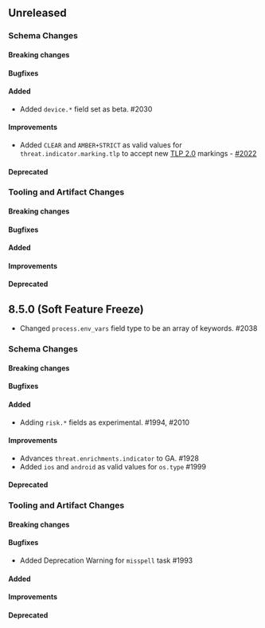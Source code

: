 <!-- When adding an entry to the Changelog:

- Please follow the Keep a Changelog: http://keepachangelog.com/ guidelines.
- Please insert your changelog line ordered by PR ID.
- Make sure you add your entry to the correct section (schema or tooling).

Thanks, you're awesome :-) -->

## Unreleased

### Schema Changes

#### Breaking changes

#### Bugfixes

#### Added

* Added `device.*` field set as beta. #2030

#### Improvements

* Added `CLEAR` and `AMBER+STRICT` as valid values for `threat.indicator.marking.tlp` to accept new [TLP 2.0](https://www.first.org/tlp/) markings - [#2022](https://github.com/elastic/ecs/issues/2022)

#### Deprecated

### Tooling and Artifact Changes

#### Breaking changes

#### Bugfixes

#### Added

#### Improvements

#### Deprecated

## 8.5.0 (Soft Feature Freeze)

* Changed `process.env_vars` field type to be an array of keywords. #2038

### Schema Changes

#### Breaking changes

#### Bugfixes

#### Added

* Adding `risk.*` fields as experimental. #1994, #2010

#### Improvements

* Advances `threat.enrichments.indicator` to GA. #1928
* Added `ios` and `android` as valid values for `os.type` #1999

#### Deprecated

### Tooling and Artifact Changes

#### Breaking changes

#### Bugfixes

* Added Deprecation Warning for `misspell` task #1993

#### Added

#### Improvements

#### Deprecated

<!-- All empty sections:

## Unreleased

### Schema Changes

#### Breaking changes

#### Bugfixes

#### Added

#### Improvements

#### Deprecated

### Tooling and Artifact Changes

#### Breaking changes

#### Bugfixes

#### Added

#### Improvements

#### Deprecated

-->
